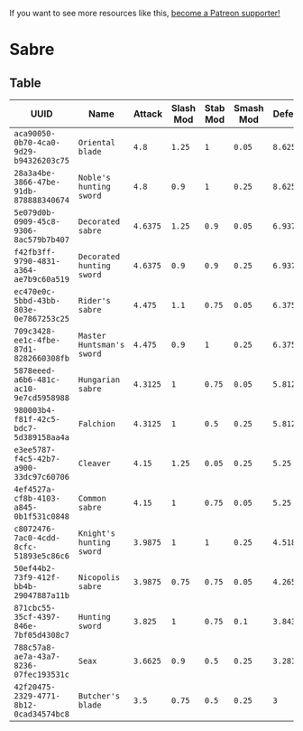 <!-- TITLE: Sabre -->

If you want to see more resources like this, [become a Patreon supporter!](https://www.patreon.com/fireundubh) 

# Sabre
## Table

UUID | Name | Attack | Slash Mod | Stab Mod | Smash Mod | Defense | Str Req | Agi Req | Location
--- | --- | --- | --- | --- | --- | --- | --- | --- | ---
`aca90050-0b70-4ca0-9d29-b94326203c75` | `Oriental blade` | `4.8` | `1.25` | `1` | `0.05` | `8.625` | `0` | `13`
`28a3a4be-3866-47be-91db-878888340674` | `Noble's hunting sword` | `4.8` | `0.9` | `1` | `0.25` | `8.625` | `0` | `13` | Sold by Rattay swordsmith<br>Sold by Sassau swordsmith<br>Treasure map III
`5e079d0b-0909-45c8-9306-8ac579b7b407` | `Decorated sabre` | `4.6375` | `1.25` | `0.9` | `0.05` | `6.9375` | `0` | `12` | q_counterfeiters_menhartsGrave
`f42fb3ff-9790-4831-a364-ae7b9c60a519` | `Decorated hunting sword` | `4.6375` | `0.9` | `0.9` | `0.25` | `6.9375` | `0` | `12` | Sold by Rattay swordsmith<br>Sold by Sassau swordsmith<br>Treasure map XIV
`ec470e0c-5bbd-43bb-803e-0e7867253c25` | `Rider's sabre` | `4.475` | `1.1` | `0.75` | `0.05` | `6.375` | `0` | `10`
`709c3428-ee1c-4fbe-87d1-8282660308fb` | `Master Huntsman's sword` | `4.475` | `0.9` | `1` | `0.25` | `6.375` | `0` | `10` | Sold by Rattay swordsmith<br>Sold by Sassau swordsmith
`5878eeed-a6b6-481c-ac10-9e7cd5958988` | `Hungarian sabre` | `4.3125` | `1` | `0.75` | `0.05` | `5.8125` | `0` | `9`
`980003b4-f81f-42c5-bdc7-5d389158aa4a` | `Falchion` | `4.3125` | `1` | `0.5` | `0.25` | `5.8125` | `0` | `9` | Sold by Rattay swordsmith<br>Sold by Sassau swordsmith<br>Treasure map XII
`e3ee5787-f4c5-42b7-a900-33dc97c60706` | `Cleaver` | `4.15` | `1.25` | `0.05` | `0.25` | `5.25` | `0` | `7` | Sold by Rattay swordsmith<br>Sold by Sassau swordsmith
`4ef4527a-cf8b-4103-a845-0b1f531c0848` | `Common sabre` | `4.15` | `1` | `0.75` | `0.05` | `5.25` | `0` | `7`
`c8072476-7ac0-4cdd-8cfc-51893e5c86c6` | `Knight's hunting sword` | `3.9875` | `1` | `1` | `0.25` | `4.51875` | `0` | `6` | Sold by Rattay swordsmith<br>Sold by Sassau swordsmith<br>q_escape_from_Vranik_2
`50ef44b2-73f9-412f-bb4b-29047887a11b` | `Nicopolis sabre` | `3.9875` | `0.75` | `0.75` | `0.05` | `4.265625` | `0` | `6`
`871cbc55-35cf-4397-846e-7bf05d4308c7` | `Hunting sword` | `3.825` | `1` | `0.75` | `0.1` | `3.84375` | `0` | `4` | Sold by Rattay swordsmith<br>Sold by Sassau swordsmith
`788c57a8-ae7a-43a7-8236-07fec193531c` | `Seax` | `3.6625` | `0.9` | `0.5` | `0.25` | `3.28125` | `0` | `3` | Sold by Samopesh blacksmith<br>q_hon_ptacek_luk_a_sipy
`42f20475-2329-4771-8b12-0cad34574bc8` | `Butcher's blade` | `3.5` | `0.75` | `0.5` | `0.25` | `3` | `0` | `1` | Sold by Samopesh blacksmith